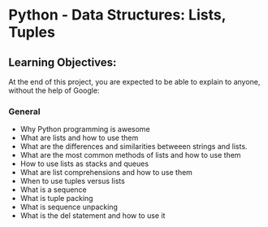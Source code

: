 # Python - Data Structures: Lists, Tuples

## Learning Objectives:
At the end of this project, you are expected to be able to explain to anyone, without the help of Google:

### General
* Why Python programming is awesome
* What are lists and how to use them
* What are the differences and similarities betweeen strings and lists.
* What are the most common methods of lists and how to use them
* How to use lists as stacks and queues
* What are list comprehensions and how to use them
* When to use tuples versus lists
* What is a sequence
* What is tuple packing
* What is sequence unpacking
* What is the del statement and how to use it